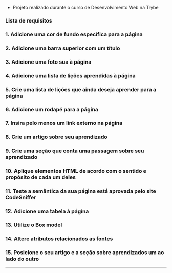 * Projeto realizado durante o curso de Desenvolvimento Web na Trybe

### Lista de requisitos

### 1. Adicione uma cor de fundo específica para a página

### 2. Adicione uma barra superior com um título

### 3. Adicione uma foto sua à página

### 4. Adicione uma lista de lições aprendidas à página

### 5. Crie uma lista de lições que ainda deseja aprender para a página

### 6. Adicione um rodapé para a página

### 7. Insira pelo menos um link externo na página

### 8. Crie um artigo sobre seu aprendizado

### 9. Crie uma seção que conta uma passagem sobre seu aprendizado

### 10. Aplique elementos HTML de acordo com o sentido e propósito de cada um deles

### 11. Teste a semântica da sua página está aprovada pelo site CodeSniffer

### 12. Adicione uma tabela à página

### 13. Utilize o Box model

### 14. Altere atributos relacionados as fontes

### 15. Posicione o seu artigo e a seção sobre aprendizados um ao lado do outro

---
